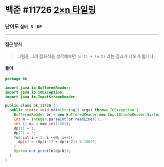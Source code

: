 # 백준 #11726 [2×n 타일링](https://www.acmicpc.net/problem/11726)

### 난이도 `실버 3 `  `DP` 

---

#### 접근 방식

> 그림을 그려 점화식을 생각해보면 `(n-1) + (n-2)` 라는 결과가 나오게 됩니다.

#### 풀이

```java
package bk;

import java.io.BufferedReader;
import java.io.IOException;
import java.io.InputStreamReader;

public class bk_11726 {
  public static void main(String[] args) throws IOException {
    BufferedReader br = new BufferedReader(new InputStreamReader(System.in));
    int N = Integer.parseInt(br.readLine());
    int [] dp = new int[1001];
    dp[1] = 1;
    dp[2] = 2;
    for(int i = 3; i <=N; i++){
      dp[i] = (dp[i-1] + dp[i-2]) % 10007;
    }
    System.out.println(dp[N]);
  }
}
```

